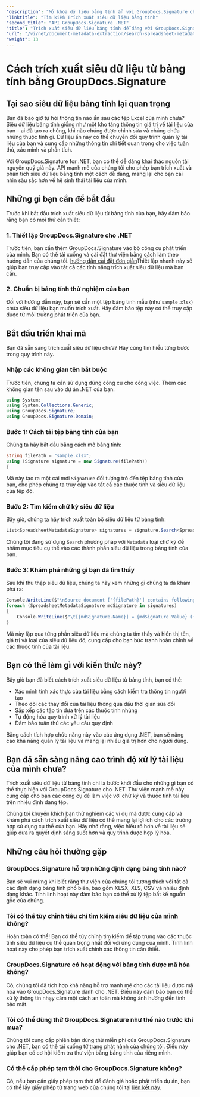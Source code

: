 ```yaml
---
"description": "Mở khóa dữ liệu bảng tính ẩn với GroupDocs.Signature cho .NET. Trích xuất siêu dữ liệu dễ dàng để cải thiện việc quản lý tài liệu và ra quyết định."
"linktitle": "Tìm kiếm Trích xuất siêu dữ liệu bảng tính"
"second_title": "API GroupDocs.Signature .NET"
"title": "Trích xuất siêu dữ liệu bảng tính dễ dàng với GroupDocs.Signature"
"url": "/vi/net/document-metadata-extraction/search-spreadsheet-metadata-extraction/"
"weight": 13
---
```


# Cách trích xuất siêu dữ liệu từ bảng tính bằng GroupDocs.Signature

## Tại sao siêu dữ liệu bảng tính lại quan trọng

Bạn đã bao giờ tự hỏi thông tin nào ẩn sau các tệp Excel của mình chưa? Siêu dữ liệu bảng tính giống như một kho tàng thông tin giá trị về tài liệu của bạn - ai đã tạo ra chúng, khi nào chúng được chỉnh sửa và chúng chứa những thuộc tính gì. Dữ liệu ẩn này có thể chuyển đổi quy trình quản lý tài liệu của bạn và cung cấp những thông tin chi tiết quan trọng cho việc tuân thủ, xác minh và phân tích.

Với GroupDocs.Signature for .NET, bạn có thể dễ dàng khai thác nguồn tài nguyên quý giá này. API mạnh mẽ của chúng tôi cho phép bạn trích xuất và phân tích siêu dữ liệu bảng tính một cách dễ dàng, mang lại cho bạn cái nhìn sâu sắc hơn về hệ sinh thái tài liệu của mình.

## Những gì bạn cần để bắt đầu

Trước khi bắt đầu trích xuất siêu dữ liệu từ bảng tính của bạn, hãy đảm bảo rằng bạn có mọi thứ cần thiết:

### 1. Thiết lập GroupDocs.Signature cho .NET

Trước tiên, bạn cần thêm GroupDocs.Signature vào bộ công cụ phát triển của mình. Bạn có thể tải xuống và cài đặt thư viện bằng cách làm theo hướng dẫn của chúng tôi. [hướng dẫn cài đặt đơn giản](https://tutorials.groupdocs.com/signature/net/)Thiết lập nhanh này sẽ giúp bạn truy cập vào tất cả các tính năng trích xuất siêu dữ liệu mà bạn cần.

### 2. Chuẩn bị bảng tính thử nghiệm của bạn

Đối với hướng dẫn này, bạn sẽ cần một tệp bảng tính mẫu (như `sample.xlsx`) chứa siêu dữ liệu bạn muốn trích xuất. Hãy đảm bảo tệp này có thể truy cập được từ môi trường phát triển của bạn.

## Bắt đầu triển khai mã

Bạn đã sẵn sàng trích xuất siêu dữ liệu chưa? Hãy cùng tìm hiểu từng bước trong quy trình này.

### Nhập các không gian tên bắt buộc

Trước tiên, chúng ta cần sử dụng đúng công cụ cho công việc. Thêm các không gian tên sau vào dự án .NET của bạn:

```csharp
using System;
using System.Collections.Generic;
using GroupDocs.Signature;
using GroupDocs.Signature.Domain;
```

### Bước 1: Cách tải tệp bảng tính của bạn

Chúng ta hãy bắt đầu bằng cách mở bảng tính:

```csharp
string filePath = "sample.xlsx";
using (Signature signature = new Signature(filePath))
{
```

Mã này tạo ra một cái mới `Signature` đối tượng trỏ đến tệp bảng tính của bạn, cho phép chúng ta truy cập vào tất cả các thuộc tính và siêu dữ liệu của tệp đó.

### Bước 2: Tìm kiếm chữ ký siêu dữ liệu

Bây giờ, chúng ta hãy trích xuất toàn bộ siêu dữ liệu từ bảng tính:

```csharp
List<SpreadsheetMetadataSignature> signatures = signature.Search<SpreadsheetMetadataSignature>(SignatureType.Metadata);
```

Chúng tôi đang sử dụng `Search` phương pháp với `Metadata` loại chữ ký để nhắm mục tiêu cụ thể vào các thành phần siêu dữ liệu trong bảng tính của bạn.

### Bước 3: Khám phá những gì bạn đã tìm thấy

Sau khi thu thập siêu dữ liệu, chúng ta hãy xem những gì chúng ta đã khám phá ra:

```csharp
Console.WriteLine($"\nSource document ['{filePath}'] contains following signatures.");
foreach (SpreadsheetMetadataSignature mdSignature in signatures)
{
    Console.WriteLine($"\t[{mdSignature.Name}] = {mdSignature.Value} ({mdSignature.Type})");
}
```

Mã này lặp qua từng phần siêu dữ liệu mà chúng ta tìm thấy và hiển thị tên, giá trị và loại của siêu dữ liệu đó, cung cấp cho bạn bức tranh hoàn chỉnh về các thuộc tính của tài liệu.

## Bạn có thể làm gì với kiến thức này?

Bây giờ bạn đã biết cách trích xuất siêu dữ liệu từ bảng tính, bạn có thể:

- Xác minh tính xác thực của tài liệu bằng cách kiểm tra thông tin người tạo
- Theo dõi các thay đổi của tài liệu thông qua dấu thời gian sửa đổi
- Sắp xếp các tập tin dựa trên các thuộc tính nhúng
- Tự động hóa quy trình xử lý tài liệu
- Đảm bảo tuân thủ các yêu cầu quy định

Bằng cách tích hợp chức năng này vào các ứng dụng .NET, bạn sẽ nâng cao khả năng quản lý tài liệu và mang lại nhiều giá trị hơn cho người dùng.

## Bạn đã sẵn sàng nâng cao trình độ xử lý tài liệu của mình chưa?

Trích xuất siêu dữ liệu từ bảng tính chỉ là bước khởi đầu cho những gì bạn có thể thực hiện với GroupDocs.Signature cho .NET. Thư viện mạnh mẽ này cung cấp cho bạn các công cụ để làm việc với chữ ký và thuộc tính tài liệu trên nhiều định dạng tệp.

Chúng tôi khuyến khích bạn thử nghiệm các ví dụ mã được cung cấp và khám phá cách trích xuất siêu dữ liệu có thể mang lại lợi ích cho các trường hợp sử dụng cụ thể của bạn. Hãy nhớ rằng, việc hiểu rõ hơn về tài liệu sẽ giúp đưa ra quyết định sáng suốt hơn và quy trình được hợp lý hóa.

## Những câu hỏi thường gặp

### GroupDocs.Signature hỗ trợ những định dạng bảng tính nào?

Bạn sẽ vui mừng khi biết rằng thư viện của chúng tôi tương thích với tất cả các định dạng bảng tính phổ biến, bao gồm XLSX, XLS, CSV và nhiều định dạng khác. Tính linh hoạt này đảm bảo bạn có thể xử lý tệp bất kể nguồn gốc của chúng.

### Tôi có thể tùy chỉnh tiêu chí tìm kiếm siêu dữ liệu của mình không?

Hoàn toàn có thể! Bạn có thể tùy chỉnh tìm kiếm để tập trung vào các thuộc tính siêu dữ liệu cụ thể quan trọng nhất đối với ứng dụng của mình. Tính linh hoạt này cho phép bạn trích xuất chính xác thông tin cần thiết.

### GroupDocs.Signature có hoạt động với bảng tính được mã hóa không?

Có, chúng tôi đã tích hợp khả năng hỗ trợ mạnh mẽ cho các tài liệu được mã hóa vào GroupDocs.Signature dành cho .NET. Điều này đảm bảo bạn có thể xử lý thông tin nhạy cảm một cách an toàn mà không ảnh hưởng đến tính bảo mật.

### Tôi có thể dùng thử GroupDocs.Signature như thế nào trước khi mua?

Chúng tôi cung cấp phiên bản dùng thử miễn phí của GroupDocs.Signature cho .NET, bạn có thể tải xuống từ [trang phát hành của chúng tôi](https://releases.groupdocs.com/). Điều này giúp bạn có cơ hội kiểm tra thư viện bằng bảng tính của riêng mình.

### Có thể cấp phép tạm thời cho GroupDocs.Signature không?

Có, nếu bạn cần giấy phép tạm thời để đánh giá hoặc phát triển dự án, bạn có thể lấy giấy phép từ trang web của chúng tôi tại [liên kết này](https://purchase.groupdocs.com/temporary-license/).